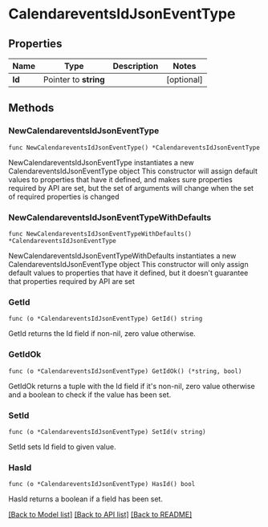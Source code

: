 # CalendareventsIdJsonEventType

## Properties

Name | Type | Description | Notes
------------ | ------------- | ------------- | -------------
**Id** | Pointer to **string** |  | [optional] 

## Methods

### NewCalendareventsIdJsonEventType

`func NewCalendareventsIdJsonEventType() *CalendareventsIdJsonEventType`

NewCalendareventsIdJsonEventType instantiates a new CalendareventsIdJsonEventType object
This constructor will assign default values to properties that have it defined,
and makes sure properties required by API are set, but the set of arguments
will change when the set of required properties is changed

### NewCalendareventsIdJsonEventTypeWithDefaults

`func NewCalendareventsIdJsonEventTypeWithDefaults() *CalendareventsIdJsonEventType`

NewCalendareventsIdJsonEventTypeWithDefaults instantiates a new CalendareventsIdJsonEventType object
This constructor will only assign default values to properties that have it defined,
but it doesn't guarantee that properties required by API are set

### GetId

`func (o *CalendareventsIdJsonEventType) GetId() string`

GetId returns the Id field if non-nil, zero value otherwise.

### GetIdOk

`func (o *CalendareventsIdJsonEventType) GetIdOk() (*string, bool)`

GetIdOk returns a tuple with the Id field if it's non-nil, zero value otherwise
and a boolean to check if the value has been set.

### SetId

`func (o *CalendareventsIdJsonEventType) SetId(v string)`

SetId sets Id field to given value.

### HasId

`func (o *CalendareventsIdJsonEventType) HasId() bool`

HasId returns a boolean if a field has been set.


[[Back to Model list]](../README.md#documentation-for-models) [[Back to API list]](../README.md#documentation-for-api-endpoints) [[Back to README]](../README.md)


